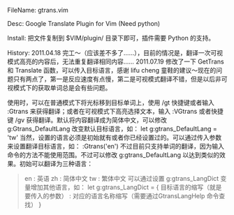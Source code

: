 FileName: gtrans.vim

Desc: Google Translate Plugin for Vim (Need python)

Install: 把文件复制到 $VIM/plugin/ 目录下即可，插件需要 Python 的支持。

History: 2011.04.18 完工～（应该差不多了……），目前的情况是，翻译一次可视模式高亮的内容后，无法重复翻译相同内容……
2011.07.19 修改了一下 GetTrans 和 Translate 函数，可以传入目标语言，感谢 lifu cheng 童鞋的建议～现在的问题只有两点了，第一是反应速度有点慢，第二是可视模式翻译不错，但是以后非可视模式下的获取单词总是会有些问题。


使用时，可以在普通模式下将光标移到目标单词上，使用 /gt 快捷键或者输入 :Gtrans 来获得翻译；或者在可视模式下高亮选择文本，输入 :VGtrans 或者快捷键 /gv 获得翻译。默认将内容翻译成为简体中文，可以修改 g:Gtrans_DefaultLang 改变默认目标语言，如：
    let g:gtrans_DefaultLang = 'tw'
当然，设置的语言必须是初始就有或者你已经设置过的。可以通过传入参数来设置翻译目标语言，如：
    :Gtrans('en')
不过目前只支持单词的翻译，因为输入命令的方法不能使用范围。不过可以修改 g:gtrans_DefaultLang 以达到类似的效果。初始可以翻译为三种语言：
> en : 英语
> zh : 简体中文
> tw : 繁体中文
可以通过设置 g:gtrans_LangDict 变量增加其他语言，如：
    let g:gtrans_LangDict = {
        目标语言的缩写（就是要传入的参数） : 
        对应的语言名称缩写（需要通过GtransLangHelp 命令查找）
    }
